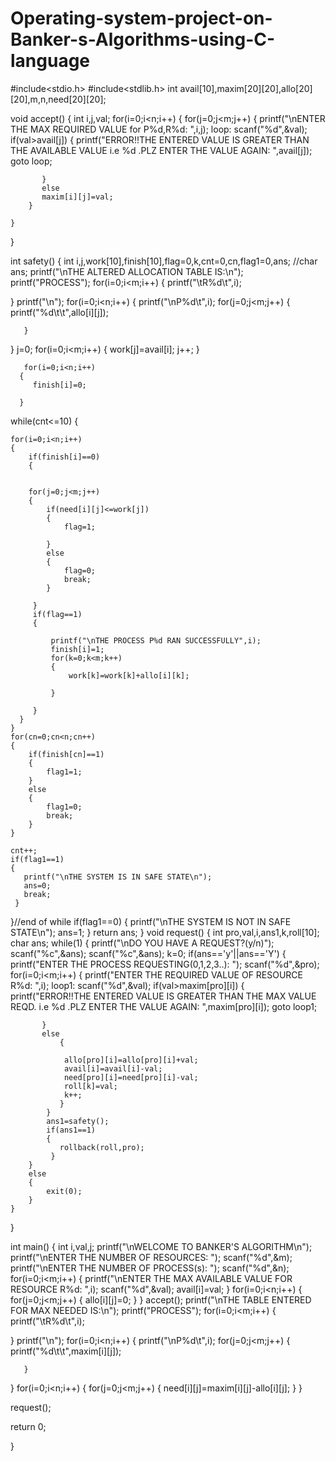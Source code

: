 # Operating-system-project-on-Banker-s-Algorithms-using-C-language
#include<stdio.h>
#include<stdlib.h>
int avail[10],maxim[20][20],allo[20][20],m,n,need[20][20];

void accept()
{
    int i,j,val;
    for(i=0;i<n;i++)
    {
        for(j=0;j<m;j++)
        {
           printf("\nENTER THE MAX REQUIRED VALUE for P%d,R%d: ",i,j);
           loop: scanf("%d",&val);
           if(val>avail[j])
           {
               printf("ERROR!!THE ENTERED VALUE IS GREATER THAN THE AVAILABLE VALUE i.e %d .PLZ ENTER THE VALUE AGAIN: ",avail[j]);
               goto loop;

           }
           else
           maxim[i][j]=val;
        }

    }
}



int safety()
{
    int i,j,work[10],finish[10],flag=0,k,cnt=0,cn,flag1=0,ans;
    //char ans;
    printf("\nTHE ALTERED ALLOCATION TABLE IS:\n");
   printf("PROCESS");
   for(i=0;i<m;i++)
   {
       printf("\tR%d\t",i);

   }
   printf("\n");
   for(i=0;i<n;i++)
   {
       printf("\nP%d\t",i);
       for(j=0;j<m;j++)
       {
           printf("%d\t\t",allo[i][j]);

       }
   }
    j=0;
    for(i=0;i<m;i++)
    {
        work[j]=avail[i];
        j++;
    }

       for(i=0;i<n;i++)
      {
         finish[i]=0;

      }

   while(cnt<=10)
   {




    for(i=0;i<n;i++)
    {
        if(finish[i]==0)
        {


        for(j=0;j<m;j++)
        {
            if(need[i][j]<=work[j])
            {
                flag=1;

            }
            else
            {
                flag=0;
                break;
            }

         }
         if(flag==1)
         {

             printf("\nTHE PROCESS P%d RAN SUCCESSFULLY",i);
             finish[i]=1;
             for(k=0;k<m;k++)
             {
                 work[k]=work[k]+allo[i][k];

             }

         }
      }
    }
    for(cn=0;cn<n;cn++)
    {
        if(finish[cn]==1)
        {
            flag1=1;
        }
        else
        {
            flag1=0;
            break;
        }
    }

    cnt++;
    if(flag1==1)
    {
       printf("\nTHE SYSTEM IS IN SAFE STATE\n");
       ans=0;
       break;
     }
   }//end of while
    if(flag1==0)
    {
        printf("\nTHE SYSTEM IS NOT IN SAFE STATE\n");
        ans=1;
    }
    return ans;
}
void request()
{
    int pro,val,i,ans1,k,roll[10];
    char ans;
    while(1)
    {
        printf("\nDO YOU HAVE A REQUEST?(y/n)");
        scanf("%c",&ans);
        scanf("%c",&ans);
        k=0;
        if(ans=='y'||ans=='Y')
        {
            printf("ENTER THE PROCESS REQUESTING(0,1,2,3..): ");
            scanf("%d",&pro);
            for(i=0;i<m;i++)
            {
                printf("ENTER THE REQUIRED VALUE OF RESOURCE R%d: ",i);
               loop1: scanf("%d",&val);
                if(val>maxim[pro][i])
           {
               printf("ERROR!!THE ENTERED VALUE IS GREATER THAN THE MAX VALUE REQD. i.e %d .PLZ ENTER THE VALUE AGAIN: ",maxim[pro][i]);
               goto loop1;

           }
           else
               {

                allo[pro][i]=allo[pro][i]+val;
                avail[i]=avail[i]-val;
                need[pro][i]=need[pro][i]-val;
                roll[k]=val;
                k++;
               }
            }
            ans1=safety();
            if(ans1==1)
            {
               rollback(roll,pro);
             }
        }
        else
        {
            exit(0);
        }
    }

}

int main()
{
   int i,val,j;
   printf("\nWELCOME TO BANKER'S ALGORITHM\n");
   printf("\nENTER THE NUMBER OF RESOURCES: ");
   scanf("%d",&m);
   printf("\nENTER THE NUMBER OF PROCESS(s): ");
   scanf("%d",&n);
   for(i=0;i<m;i++)
   {
       printf("\nENTER THE MAX AVAILABLE VALUE FOR RESOURCE R%d: ",i);
       scanf("%d",&val);
       avail[i]=val;
   }
   for(i=0;i<n;i++)
   {
       for(j=0;j<m;j++)
       {
           allo[i][j]=0;
       }
   }
   accept();
   printf("\nTHE TABLE ENTERED FOR MAX NEEDED IS:\n");
   printf("PROCESS");
   for(i=0;i<m;i++)
   {
       printf("\tR%d\t",i);

   }
   printf("\n");
   for(i=0;i<n;i++)
   {
       printf("\nP%d\t",i);
       for(j=0;j<m;j++)
       {
           printf("%d\t\t",maxim[i][j]);

       }
   }
     for(i=0;i<n;i++)
   {
       for(j=0;j<m;j++)
       {
           need[i][j]=maxim[i][j]-allo[i][j];
       }
   }

   request();

   return 0;

} 

